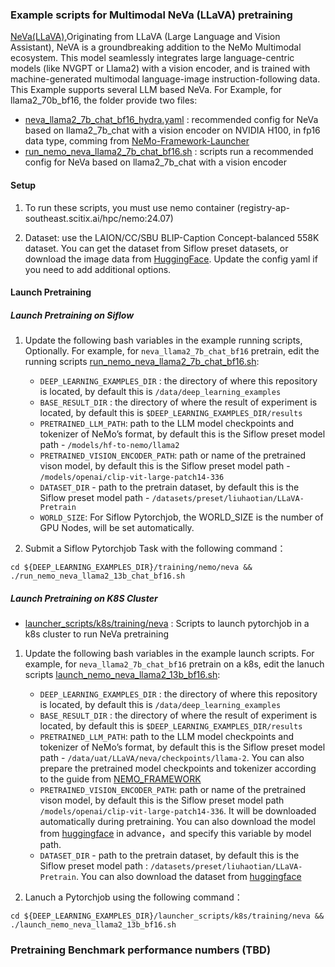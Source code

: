 ### Example scripts for Multimodal NeVa (LLaVA) pretraining

[NeVa(LLaVA)](https://docs.nvidia.com/nemo-framework/user-guide/latest/multimodalmodels/multimodallanguagemodel/neva/index.html),Originating from LLaVA (Large Language and Vision Assistant), NeVA is a groundbreaking addition to the NeMo Multimodal ecosystem. This model seamlessly integrates large language-centric models (like NVGPT or Llama2) with a vision encoder, and is trained with machine-generated multimodal language-image instruction-following data. This Example supports several LLM based NeVa. For Example, for llama2_70b_bf16, the folder provide two files:
- [neva_llama2_7b_chat_bf16_hydra.yaml](https://github.com/sallylxl/deep_learning_examples/blob/master/training/neva/neva_llama2_7b_chat_bf16_hydra.yaml)
  : recommended config for NeVa based on llama2_7b_chat with a vision encoder on NVIDIA H100, in fp16 data type, comming from [NeMo-Framework-Launcher](https://github.com/NVIDIA/NeMo-Framework-Launcher)
- [run_nemo_neva_llama2_7b_chat_bf16.sh](https://github.com/sallylxl/deep_learning_examples/blob/master/training/neva/run_nemo_neva_llama2_7b_chat_bf16.sh)
  : scripts run a recommended config for NeVa based on llama2_7b_chat with a vision encoder

#### Setup

1. To run these scripts, you must use nemo container (registry-ap-southeast.scitix.ai/hpc/nemo:24.07)

2. Dataset: use the LAION/CC/SBU BLIP-Caption Concept-balanced 558K dataset. You can get the dataset from Siflow preset datasets, or download the image data from [HuggingFace](https://huggingface.co/datasets/liuhaotian/LLaVA-Pretrain). Update the config yaml if you need to add additional options.

#### Launch Pretraining

##### Launch Pretraining on Siflow

1. Update the following bash variables in the example running scripts, Optionally. For example, for ``neva_llama2_7b_chat_bf16`` pretrain, edit the running scripts [run_nemo_neva_llama2_7b_chat_bf16.sh](https://github.com/sallylxl/deep_learning_examples/blob/master/training/neva/run_nemo_neva_llama2_7b_chat_bf16.sh):

   - ``DEEP_LEARNING_EXAMPLES_DIR`` : the directory of where this repository is located, by default this is ``/data/deep_learning_examples``
   - ``BASE_RESULT_DIR`` : the directory of where the result of experiment is located, by default this is ``$DEEP_LEARNING_EXAMPLES_DIR/results``
   - ``PRETRAINED_LLM_PATH``: path to the LLM model checkpoints and tokenizer of NeMo’s format, by default this is the Siflow preset model path - ``/models/hf-to-nemo/llama2``
   - ``PRETRAINED_VISION_ENCODER_PATH``: path or name of the pretrained vison model, by default this is the Siflow preset model path - ``/models/openai/clip-vit-large-patch14-336``
   - ``DATASET_DIR`` - path to the pretrain dataset, by default this is the Siflow preset model path - ``/datasets/preset/liuhaotian/LLaVA-Pretrain``
   - ``WORLD_SIZE``: For Siflow Pytorchjob, the WORLD_SIZE is the number of GPU Nodes, will be set automatically.

2. Submit a Siflow Pytorchjob Task with the following command：
```
cd ${DEEP_LEARNING_EXAMPLES_DIR}/training/nemo/neva && ./run_nemo_neva_llama2_13b_chat_bf16.sh
```


##### Launch Pretraining on K8S Cluster

- [launcher_scripts/k8s/training/neva](https://github.com/sallylxl/deep_learning_examples/tree/master/launcher_scripts/k8s/training/neva)
  : Scripts to launch pytorchjob in a k8s cluster to run NeVa pretraining

1. Update the following bash variables in the example launch scripts. For example, for ``neva_llama2_7b_chat_bf16`` pretrain on a k8s, edit the lanuch scripts [launch_nemo_neva_llama2_13b_bf16.sh](https://github.com/sallylxl/deep_learning_examples/blob/master/launcher_scripts/k8s/training/nemo/neva/launch_nemo_neva_llama2_13b_bf16.sh):

   - ``DEEP_LEARNING_EXAMPLES_DIR`` : the directory of where this repository is located, by default this is ``/data/deep_learning_examples``
   - ``BASE_RESULT_DIR`` : the directory of where the result of experiment is located, by default this is ``$DEEP_LEARNING_EXAMPLES_DIR/results``
   - ``PRETRAINED_LLM_PATH``: path to the LLM model checkpoints and tokenizer of NeMo’s format, by default this is the Siflow preset model path - ``/data/uat/LLaVA/neva/checkpoints/llama-2``. You can also prepare the pretrained model checkpoints and tokenizer according to the guide from [NEMO_FRAMEWORK](https://docs.nvidia.com/nemo-framework/user-guide/latest/multimodalmodels/multimodallanguagemodel/neva/dataprep.html)
   - ``PRETRAINED_VISION_ENCODER_PATH``: path or name of the pretrained vison model, by default this is the Siflow preset model path ``/models/openai/clip-vit-large-patch14-336``. It will be downloaded automatically during pretraining. You can also download the model from [huggingface](https://huggingface.co/openai/clip-vit-large-patch14-336/tree/main) in advance，and specify this variable by model path.
   - ``DATASET_DIR`` - path to the pretrain dataset, by default this is the Siflow preset model path : ``/datasets/preset/liuhaotian/LLaVA-Pretrain``. You can also download the dataset from [huggingface](https://huggingface.co/datasets/liuhaotian/LLaVA-Pretrain/tree/main) 

2. Lanuch a Pytorchjob using the following command：
```
cd ${DEEP_LEARNING_EXAMPLES_DIR}/launcher_scripts/k8s/training/neva && ./launch_nemo_neva_llama2_13b_bf16.sh
```

### Pretraining Benchmark performance numbers (TBD)
